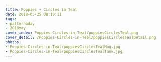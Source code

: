 ```yaml
---
title: Poppies + Circles in Teal
date: 2018-05-25 08:19:11
tags:
- patternaday
- 2018may
cover_index: Poppies-Circles-in-Teal/poppiesCirclesTeal.png
cover_detail: /Poppies-Circles-in-Teal/poppiesCirclesTealDetail.png
photos:
- Poppies-Circles-in-Teal/poppiesCirclesTealMug.jpg
- Poppies-Circles-in-Teal/poppiesCirclesTealTank.jpg
---
```

